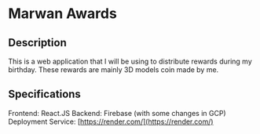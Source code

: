 # Marwan Awards

## Description

This is a web application that I will be using to distribute rewards during my birthday. These rewards are mainly 3D models coin made by me.

## Specifications

Frontend: React.JS
Backend: Firebase (with some changes in GCP)
Deployment Service: [https://render.com/](https://render.com/)